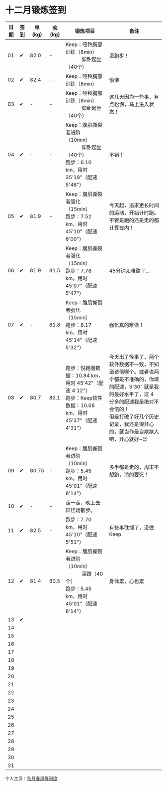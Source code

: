 # 十二月锻炼签到

| 日期 | 签到 | 早(kg) | 晚(kg) | 锻炼项目 | 备注 |
|----|---|---|---|---|---|
| 01 | ✔ | 82.0 | - | Keep：哑铃胸部训练（8min）<br> &nbsp;&nbsp;&nbsp;&nbsp;&nbsp;&nbsp;&nbsp;&nbsp;&nbsp;&nbsp;&nbsp;&nbsp;仰卧起坐（40个） | 没跑步！ |
| 02 | ✔ | 82.4 | - | Keep：哑铃胸部训练（8min） | 偷懒 |
| 03 | ✔ | - | - | Keep：哑铃胸部训练（8min）<br> &nbsp;&nbsp;&nbsp;&nbsp;&nbsp;&nbsp;&nbsp;&nbsp;&nbsp;&nbsp;&nbsp;&nbsp;仰卧起坐（40个） | 这几天因为一些事，有点松懈，马上进入状态！ |
| 04 | ✔ | - | - | Keep：腹肌撕裂者进阶（10min）<br> &nbsp;&nbsp;&nbsp;&nbsp;&nbsp;&nbsp;&nbsp;&nbsp;&nbsp;&nbsp;&nbsp;&nbsp;仰卧起坐（40个）<br>跑步：6.10 km，用时 35'18"（配速 5'46"） | 不错！ |
| 05 | ✔ | 81.9 | - | Keep：腹肌撕裂者强化（15min）<br>跑步：7.52 km，用时 45'10"（配速 6'00"） | 今天起，追求更长时间的运动，开始计时跑。不管是跑的还是走的都计算在内！ |
| 06 | ✔ | 81.9 | 81.5 | Keep：腹肌撕裂者强化（15min）<br>跑步：7.78 km，用时 45'07"（配速 5'47"） | 45分钟太难熬了… |
| 07 | ✔ | - | 81.8 | Keep：腹肌撕裂者强化（15min）<br>跑步：8.17 km，用时 45'14"（配速 5'32"） | 强化真的难做！ |
| 08 | ✔ | 80.7 | 83.1 | 跑步：悦跑圈数据：10.84 km，用时 45'42"（配速 4'12"）<br>跑步：Keep软件数据：10.06 km，用时 45'37"（配速 4'31"） | 今天出了怪事了，两个软件数据不一致，不知道该信哪个。或者说两个都是不准确的，你填的配速，5'30" 就是我的最好水平了，这 4 分多的配速我是绝对不会信的！<br>但是打破了好几个历史记录，我还是很开心的，就当作是自欺欺人吧，开心就好~😊 |
| 09 | ✔ | 80.75 | - | Keep：腹肌撕裂者进阶（10min）<br>跑步：5.45 km，用时 45'01"（配速 8'14"） | 多半都是走的，周末不想跑，冷的要死！ |
| 10 | ✔ | - | - | 走一走，晚上去田径场散步。 |  |
| 11 | ✔ | 82.5 | - | 跑步：7.70 km，用时 45'10"（配速 5'51"） | 有些事耽搁了，没做Keep |
| 12 | ✔ | 81.4 | 80.5 | Keep：腹肌撕裂者进阶（10min）<br> &nbsp;&nbsp;&nbsp;&nbsp;&nbsp;&nbsp;&nbsp;&nbsp;&nbsp;&nbsp;&nbsp;&nbsp;深蹲（40个）<br>跑步：5.45 km，用时 45'01"（配速 8'14"） | 身体累，心也累 |
| 13 | ✔ |  |  |  |  |
| 14 |  |  |  |  |  |
| 15 |  |  |  |  |  |
| 16 |  |  |  |  |  |
| 17 |  |  |  |  |  |
| 18 |  |  |  |  |  |
| 19 |  |  |  |  |  |
| 20 |  |  |  |  |  |
| 21 |  |  |  |  |  |
| 22 |  |  |  |  |  |
| 23 |  |  |  |  |  |
| 24 |  |  |  |  |  |
| 25 |  |  |  |  |  |
| 26 |  |  |  |  |  |
| 27 |  |  |  |  |  |
| 28 |  |  |  |  |  |
| 29 |  |  |  |  |  |
| 30 |  |  |  |  |  |
| 31 |  |  |  |  |  |

个人主页：<a href="http://renkaigis.com/" target="_blank">秋月春风等闲度</a>
